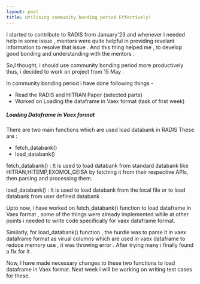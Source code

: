 ```yaml
---
layout: post
title: Utilising community bonding period Effectively!
---
```


I started to contribute to RADIS from January'23 and whenever i needed help in some issue , mentors were quite helpful in providing revelant information to resolve that issue . And this thing helped me , to develop good bonding and understanding with the mentors .

So,I thought, i should use community bonding period more productively thus, i decided to work on project from 15 May . 

In community bonding period i have done following things -

- Read the RADIS and HITRAN Paper (selected parts)
- Worked on Loading the dataframe in Vaex format (task of first week)

##### Loading Dataframe in Vaex format
There are two main functions which are used load databank in RADIS
These are :  
- fetch_databank()
- load_databank()

fetch_databank() : It is used to load databank from standard databank like HITRAN,HITEMP,EXOMOL,GEISA by fetching it from their respective APIs, then parsing and processing them.

load_databank() : It is used to load databank from the local file or to load databank from user defined databank . 

Upto now, i have worked on fetch_databank() function to load dataframe in Vaex format , some of the things were already implemented while at other points i needed to write code specifically for vaex dataframe format.

Similarly, for load_databank() function , the hurdle was to parse it in vaex dataframe format as virual columns which are used in vaex dataframe to reduce memory use , it was throwing error . After trying many i finally found a fix for it .


Now, I have made necessary changes to these two functions to load dataframe in Vaex format. Next week i will be working on writing test cases for these.